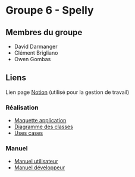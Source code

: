 # Groupe 6 - Spelly
## Membres du groupe

- David Darmanger
- Clément Brigliano
- Owen Gombas

## Liens
Lien page [Notion](https://www.notion.so/owen-calvin/Spelly-d04d5257180c4bc4ae96e3c7e52d83ca) (utilisé pour la gestion de travail)

### Réalisation
- [Maquette application](https://www.notion.so/owen-calvin/Maquette-console-0618e1e78d9343038b2a570ee32380ca)
- [Diagramme des classes](https://gitlab-etu.ing.he-arc.ch/isc/2021-22/niveau-2/2245.2-g-nie-logiciel-2-id-ie/groupe-6-spelly/-/wikis/Diagramme-des-classes)
- [Uses cases](https://gitlab-etu.ing.he-arc.ch/isc/2021-22/niveau-2/2245.2-g-nie-logiciel-2-id-ie/groupe-6-spelly/-/wikis/Uses-cases)

### Manuel
- [Manuel utilisateur](https://gitlab-etu.ing.he-arc.ch/isc/2021-22/niveau-2/2245.2-g-nie-logiciel-2-id-ie/groupe-6-spelly/-/wikis/Manuel-utilisateur)
- [Manuel développeur](https://gitlab-etu.ing.he-arc.ch/isc/2021-22/niveau-2/2245.2-g-nie-logiciel-2-id-ie/groupe-6-spelly/-/blob/main/CONTRIBUTING.md)
